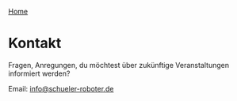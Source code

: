 [Home](..)

# Kontakt

Fragen, Anregungen, du möchtest über zukünftige Veranstaltungen informiert werden?

Email: <a href="mailto:info@schueler-roboter.de">info@schueler-roboter.de</a>
